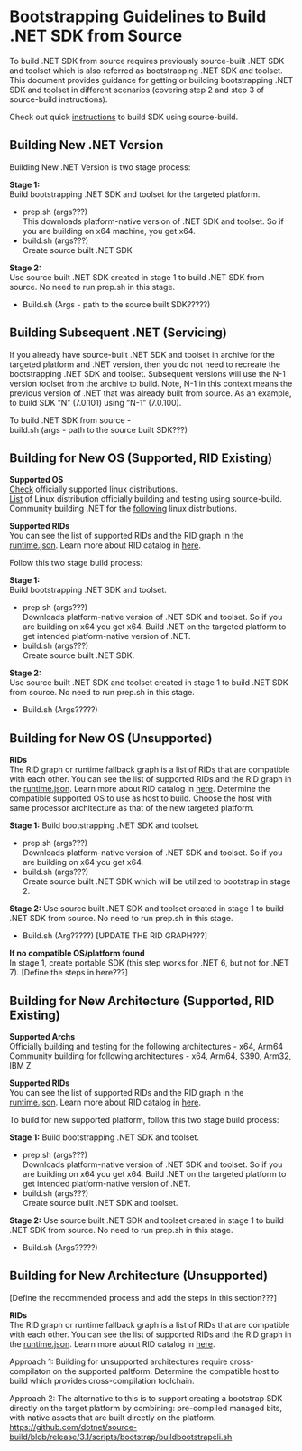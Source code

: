 # Bootstrapping Guidelines to Build .NET SDK from Source

To build .NET SDK from source requires previously source-built .NET SDK and toolset which is also referred as bootstrapping .NET SDK and toolset. This document provides guidance for getting or building  bootstrapping .NET SDK and toolset in different scenarios (covering step 2 and step 3 of source-build instructions).

Check out quick [instructions](https://github.com/dotnet/installer/blob/main/README.md#build-net-from-source-source-build) to build SDK using source-build.

## Building New .NET Version

Building New .NET Version is two stage process:  

**Stage 1:**  
Build bootstrapping .NET SDK and toolset for the targeted platform.

- prep.sh (args???)  
 This downloads platform-native version of .NET SDK and toolset. So if you are building on x64 machine, you get x64.
- build.sh (args???)  
Create source built .NET SDK

**Stage 2:**  
Use source built .NET SDK created in stage 1 to build .NET SDK from source. No need to run prep.sh in this stage.

- Build.sh (Args - path to the source built SDK?????)

## Building Subsequent .NET (Servicing)

If you already have source-built .NET SDK and toolset in archive for the targeted platform and .NET version, then you do not need to recreate the bootstrapping .NET SDK and toolset. Subsequent versions will use the N-1 version toolset from the archive to build. Note, N-1 in this context means the previous version of .NET that was already built from source. As an example, to build SDK “N” (7.0.101) using “N-1” (7.0.100).

To build .NET SDK from source -  
 build.sh (args - path to the source built SDK???)

## Building for New OS (Supported, RID Existing)

**Supported OS**  
[Check](https://learn.microsoft.com/en-us/dotnet/core/install/linux) officially supported linux distributions.  
[List](https://github.com/dotnet/installer/blob/release/7.0.1xx/src/SourceBuild/Arcade/eng/common/templates/job/source-build-run-tarball-build.yml#L12-L16) of Linux distribution officially building and testing using source-build.  
Community building .NET for the [following](https://github.com/dotnet/source-build#net-in-linux-distributions) linux distributions.

**Supported RIDs**  
You can see the list of supported RIDs and the RID graph in the [runtime.json](https://github.com/dotnet/runtime/blob/main/src/libraries/Microsoft.NETCore.Platforms/src/runtime.json). Learn more about RID catalog in [here](https://learn.microsoft.com/en-us/dotnet/core/rid-catalog#linux-rids).

Follow this two stage build process:

**Stage 1:**  
Build bootstrapping .NET SDK and toolset.

- prep.sh (args???)  
 Downloads platform-native version of .NET SDK and toolset. So if you are building on x64 you get x64. Build .NET on the targeted platform to get intended platform-native version of .NET.
- build.sh (args???)  
Create source built .NET SDK.

**Stage 2:**  
Use source built .NET SDK and toolset created in stage 1 to build .NET SDK from source. No need to run prep.sh in this stage.

- Build.sh (Args?????)

## Building for New OS (Unsupported)  

**RIDs**  
The RID graph or runtime fallback graph is a list of RIDs that are compatible with each other. You can see the list of supported RIDs and the RID graph in the [runtime.json](https://github.com/dotnet/runtime/blob/main/src/libraries/Microsoft.NETCore.Platforms/src/runtime.json). Learn more about RID catalog in [here](https://learn.microsoft.com/en-us/dotnet/core/rid-catalog#linux-rids).
Determine the compatible supported OS to use as host to build. Choose the host with same processor architecture as that of the new targeted platform.  

**Stage 1:**
Build bootstrapping .NET SDK and toolset.

- prep.sh (args???)  
 Downloads platform-native version of .NET SDK and toolset. So if you are building on x64 you get x64.
- build.sh (args???)  
Create source built .NET SDK which will be utilized to bootstrap in stage 2.

**Stage 2:**
Use source built .NET SDK and toolset created in stage 1 to build .NET SDK from source. No need to run prep.sh in this stage.

- Build.sh (Arg?????)
[UPDATE THE RID GRAPH???]

**If no compatible OS/platform found**  
In stage 1, create portable SDK (this step works for .NET 6, but not for .NET 7). [Define the steps in here???]

## Building for New Architecture (Supported, RID Existing)

**Supported Archs**  
Officially building and testing for the following architectures - x64, Arm64  
Community building for following architectures - x64, Arm64, S390, Arm32, IBM Z

**Supported RIDs**  
You can see the list of supported RIDs and the RID graph in the [runtime.json](https://github.com/dotnet/runtime/blob/main/src/libraries/Microsoft.NETCore.Platforms/src/runtime.json). Learn more about RID catalog in [here](https://learn.microsoft.com/en-us/dotnet/core/rid-catalog#linux-rids).

To build for new supported platform, follow this two stage build process:  

**Stage 1:**
Build bootstrapping .NET SDK and toolset.

- prep.sh (args???)  
 Downloads platform-native version of .NET SDK and toolset. So if you are building on x64 you get x64. Build .NET on the targeted platform to get intended platform-native version of .NET.
- build.sh (args???)  
Create source built .NET SDK and toolset.

**Stage 2:**
Use source built .NET SDK and toolset created in stage 1 to build .NET SDK from source. No need to run prep.sh in this stage.

- Build.sh (Args?????)

## Building for New Architecture (Unsupported)

[Define the recommended process and add the steps in this section???]

**RIDs**  
The RID graph or runtime fallback graph is a list of RIDs that are compatible with each other. You can see the list of supported RIDs and the RID graph in the [runtime.json](https://github.com/dotnet/runtime/blob/main/src/libraries/Microsoft.NETCore.Platforms/src/runtime.json). Learn more about RID catalog in [here](https://learn.microsoft.com/en-us/dotnet/core/rid-catalog#linux-rids).

Approach 1: Building for unsupported architectures require cross-compilaton on the supported  paltform. Determine the compatible host to build which provides cross-compilation toolchain.

Approach 2:
The alternative to this is to support creating a bootstrap SDK directly on the target platform by combining: pre-compiled managed bits, with native assets that are built directly on the platform.
<https://github.com/dotnet/source-build/blob/release/3.1/scripts/bootstrap/buildbootstrapcli.sh>
